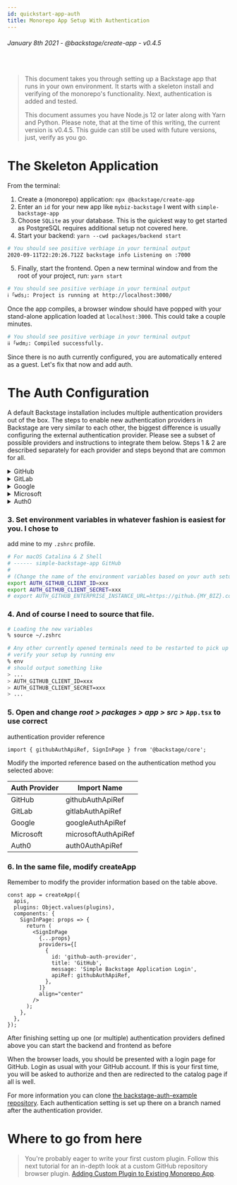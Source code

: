```yaml
---
id: quickstart-app-auth
title: Monorepo App Setup With Authentication
---
```


###### January 8th 2021 - @backstage/create-app - v0.4.5

<br />

> This document takes you through setting up a Backstage app that runs in your
> own environment. It starts with a skeleton install and verifying of the
> monorepo's functionality. Next, authentication is added and tested.
>
> This document assumes you have Node.js 12 or later along with Yarn and Python.
> Please note, that at the time of this writing, the current version is v0.4.5.
> This guide can still be used with future versions, just, verify as you go.

# The Skeleton Application

From the terminal:

1. Create a (monorepo) application: `npx @backstage/create-app`
1. Enter an `id` for your new app like `mybiz-backstage` I went with
   `simple-backstage-app`
1. Choose `SQLite` as your database. This is the quickest way to get started as
   PostgreSQL requires additional setup not covered here.
1. Start your backend: `yarn --cwd packages/backend start`

```zsh
# You should see positive verbiage in your terminal output
2020-09-11T22:20:26.712Z backstage info Listening on :7000
```

5. Finally, start the frontend. Open a new terminal window and from the root of
   your project, run: `yarn start`

```zsh
# You should see positive verbiage in your terminal output
ℹ ｢wds｣: Project is running at http://localhost:3000/
```

Once the app compiles, a browser window should have popped with your stand-alone
application loaded at `localhost:3000`. This could take a couple minutes.

```zsh
# You should see positive verbiage in your terminal output
ℹℹ ｢wdm｣: Compiled successfully.
```

Since there is no auth currently configured, you are automatically entered as a
guest. Let's fix that now and add auth.

# The Auth Configuration

A default Backstage installation includes multiple authentication providers out
of the box. The steps to enable new authentication providers in Backstage are
very similar to each other, the biggest difference is usually configuring the
external authentication provider. Please see a subset of possible providers and
instructions to integrate them below. Steps 1 & 2 are described separately for
each provider and steps beyond that are common for all.

<details><summary>GitHub</summary>
<p>

### 1. Open `app-config.yaml` and change it as follows

_from:_

```yaml
auth:
  providers: {}
```

_to:_

```yaml
auth:
  providers:
    github:
      development:
        clientId:
          $env: AUTH_GITHUB_CLIENT_ID
        clientSecret:
          $env: AUTH_GITHUB_CLIENT_SECRET
        ## uncomment the following two lines if using enterprise
        # enterpriseInstanceUrl:
        #  $env: AUTH_GITHUB_ENTERPRISE_INSTANCE_URL
```

### 2. Generate a GitHub client ID and secret

- Log into http://github.com
- Navigate to (Settings > Developer Settings > OAuth Apps > New OAuth
  App)[https://github.com/settings/applications/new]
- Set Homepage URL = `http://localhost:3000`
- Set Callback URL = `http://localhost:7000/api/auth/github`
- Click [Register application]
- On the next page, copy and paste your new Client ID and Client Secret to
  environment variables defined in the `app-config.yaml` file,
  `AUTH_GITHUB_CLIENT_ID` & `AUTH_GITHUB_CLIENT_SECRET`

</p>
</details>

<details><summary>GitLab</summary>
<p>

### 1. Open `app-config.yaml` and change it as follows

_from:_

```yaml
auth:
  providers: {}
```

_to:_

```yaml
auth:
  providers:
    gitlab:
      development:
        clientId:
          $env: AUTH_GITLAB_CLIENT_ID
        clientSecret:
          $env: AUTH_GITLAB_CLIENT_SECRET
        audience: https://gitlab.com # Or your self-hosted GitLab instance URL
```

### 2. Generate a GitLab Application client ID and secret

- Log into GitLab
- Navigate to (Profile > Settings >
  Applications)[https://gitlab.com/-/profile/applications]
- Name your application
- Set Callback URL = `http://localhost:7000/api/auth/gitlab/handler/frame`
- Select the following values:
  - `read_user` (Read the authenticated user's personal information)
  - `read_repository` (Allows read-only access to the repository)
  - `write_repository` (Allows read-write access to the repository)
  - `openid` (Authenticate using OpenID Connect)
  - `profile` (Allows read-only access to the user's personal information using
    OpenID Connect)
  - `email` (Allows read-only access to the user's primary email address using
    OpenID Connect)
- Click [Save application]
- On the next page, copy and paste your new Application ID and Secret to
  environment variables defined in the `app-config.yaml` file,
  `AUTH_GITLAB_CLIENT_ID` & `AUTH_GITLAB_CLIENT_SECRET`

</p>
</details>

<details><summary>Google</summary>
<p>

### 1. Open `app-config.yaml` and change it as follows

_from:_

```yaml
auth:
  providers: {}
```

_to:_

```yaml
auth:
  providers:
    google:
      development:
        clientId:
          $env: AUTH_GOOGLE_CLIENT_ID
        clientSecret:
          $env: AUTH_GOOGLE_CLIENT_SECRET
```

### 2. Generate Google Credentials in Google Cloud console

- Log into https://console.cloud.google.com
- Select or create a new project from the dropdown on the top bar
- Navigate to (APIs & Services >
  Credentials)[https://console.cloud.google.com/apis/credentials]
- Click Create Credentials and select [OAuth client ID]
- Select Web Application as the application type
- Add new Authorised JavaScript origin = `http://localhost:3000`
- Add new Authorised redirect URI =
  `http://localhost:7000/api/auth/google/handler/frame`
- Click [Save application]
- Google should display a modal with your Client ID and Secret. Copy and paste
  those to environment variables defined in the `app-config.yaml` file,
  `AUTH_GOOGLE_CLIENT_ID` & `AUTH_GOOGLE_CLIENT_SECRET`

</p>
</details>

<details><summary>Microsoft</summary>
<p>

### 1. Open `app-config.yaml` and change it as follows

_from:_

```yaml
auth:
  providers: {}
```

_to:_

```yaml
auth:
  providers:
    microsoft:
      development:
        clientId:
          $env: AUTH_MICROSOFT_CLIENT_ID
        clientSecret:
          $env: AUTH_MICROSOFT_CLIENT_SECRET
        tenantId:
          $env: AUTH_MICROSOFT_TENANT_ID
```

### 2. Create a Microsoft App Registration in Microsoft Portal

- Log into https://portal.azure.com
- Navigate to (Azure Active Directory > App
  Registrations)[https://portal.azure.com/#blade/Microsoft_AAD_IAM/ActiveDirectoryMenuBlade/RegisteredApps]
- Create a New Registration
- Add new Redirect URI = `http://localhost:3000`
- Add new Authorised redirect URI =
  `http://localhost:7000/api/auth/microsoft/handler/frame`
- Click [Save application]
- Set environment variable `AUTH_MICROSOFT_CLIENT_ID` from
  `Application (client) Id` displayed on the directory page
- Set environment variable `AUTH_MICROSOFT_TENANT_ID` from
  `Directory (tenant) ID` displayed on the directory page
- Navigate to Certificates & Secrets section and click [Create a new secret]
- Set environment variable `AUTH_MICROSOFT_CLIENT_SECRET` from the `value` field
  created.

</p>
</details>

<details><summary>Auth0</summary>
<p>

### 1. Open `app-config.yaml` and change it as follows

_from:_

```yaml
auth:
  providers: {}
```

_to:_

```yaml
auth:
  providers:
    auth0:
      development:
        clientId:
          $env: AUTH_AUTH0_CLIENT_ID
        clientSecret:
          $env: AUTH_AUTH0_CLIENT_SECRET
        domain:
          $env: AUTH_AUTH0_DOMAIN_ID
```

### 2. Create an Auth0 application in the Auth0 management console

- Log into https://manage.auth0.com/dashboard/
- Navigate to Applications
- Create a New Application
  - Select Single Page Web Application
- Go to Settings tab
- Add new line to Allowed Callback URLs =
  `http://localhost:7000/api/auth/auth0/handler/frame`
- Click [Save Changes]
- Set environment variables displayed on the Basic Information page
  - `AUTH_AUTH0_CLIENT_ID` from `Client ID` displayed on Auth0 application page
  - `AUTH_AUTH0_CLIENT_SECRET` from `Client Secret` displayed on Auth0
    application page
  - `AUTH_AUTH0_DOMAIN_ID` from `Domain` displayed on Auth0 application page

</p>
</details>

### 3. Set environment variables in whatever fashion is easiest for you. I chose to

add mine to my `.zshrc` profile.

```zsh
# For macOS Catalina & Z Shell
# ------ simple-backstage-app GitHub
#
# (Change the name of the environment variables based on your auth setup above)
export AUTH_GITHUB_CLIENT_ID=xxx
export AUTH_GITHUB_CLIENT_SECRET=xxx
# export AUTH_GITHUB_ENTERPRISE_INSTANCE_URL=https://github.{MY_BIZ}.com
```

### 4. And of course I need to source that file.

```zsh
# Loading the new variables
% source ~/.zshrc

# Any other currently opened terminals need to be restarted to pick up the new values
# verify your setup by running env
% env
# should output something like
> ...
> AUTH_GITHUB_CLIENT_ID=xxx
> AUTH_GITHUB_CLIENT_SECRET=xxx
> ...
```

### 5. Open and change _root > packages > app > src >_ `App.tsx` to use correct

authentication provider reference

```tsx
import { githubAuthApiRef, SignInPage } from '@backstage/core';
```

Modify the imported reference based on the authentication method you selected
above:

| Auth Provider | Import Name         |
| ------------- | ------------------- |
| GitHub        | githubAuthApiRef    |
| GitLab        | gitlabAuthApiRef    |
| Google        | googleAuthApiRef    |
| Microsoft     | microsoftAuthApiRef |
| Auth0         | auth0AuthApiRef     |

### 6. In the same file, modify createApp

Remember to modify the provider information based on the table above.

```tsx
const app = createApp({
  apis,
  plugins: Object.values(plugins),
  components: {
    SignInPage: props => {
      return (
        <SignInPage
          {...props}
          providers={[
            {
              id: 'github-auth-provider',
              title: 'GitHub',
              message: 'Simple Backstage Application Login',
              apiRef: githubAuthApiRef,
            },
          ]}
          align="center"
        />
      );
    },
  },
});
```

After finishing setting up one (or multiple) authentication providers defined
above you can start the backend and frontend as before

When the browser loads, you should be presented with a login page for GitHub.
Login as usual with your GitHub account. If this is your first time, you will be
asked to authorize and then are redirected to the catalog page if all is well.

For more information you can clone
[the backstage-auth-example repository](https://github.com/RoadieHQ/backstage-auth-example).
Each authentication setting is set up there on a branch named after the
authentication provider.

# Where to go from here

> You're probably eager to write your first custom plugin. Follow this next
> tutorial for an in-depth look at a custom GitHub repository browser plugin.
> [Adding Custom Plugin to Existing Monorepo App](quickstart-app-plugin.md).
